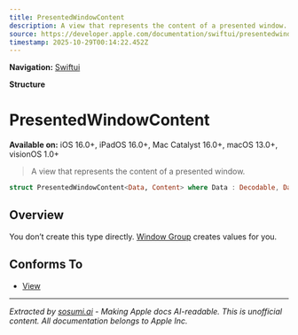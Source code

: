 ```yaml
---
title: PresentedWindowContent
description: A view that represents the content of a presented window.
source: https://developer.apple.com/documentation/swiftui/presentedwindowcontent
timestamp: 2025-10-29T00:14:22.452Z
---
```


**Navigation:** [Swiftui](/documentation/swiftui)

**Structure**

# PresentedWindowContent

**Available on:** iOS 16.0+, iPadOS 16.0+, Mac Catalyst 16.0+, macOS 13.0+, visionOS 1.0+

> A view that represents the content of a presented window.

```swift
struct PresentedWindowContent<Data, Content> where Data : Decodable, Data : Encodable, Data : Hashable, Content : View
```

## Overview

You don’t create this type directly. [Window Group](/documentation/swiftui/windowgroup) creates values for you.

## Conforms To

- [View](/documentation/swiftui/view)

---

*Extracted by [sosumi.ai](https://sosumi.ai) - Making Apple docs AI-readable.*
*This is unofficial content. All documentation belongs to Apple Inc.*

